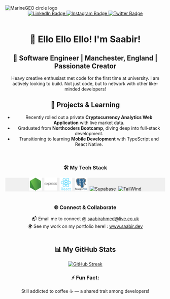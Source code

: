 <picture>
<img src="https://waltibmozphnocxzjzxf.supabase.co/storage/v1/object/public/personal/SAABIR.DEV.png" alt="MarineGEO circle logo" />
</picture>

<div align="center">
<div id="badges">
  <a href="https://www.linkedin.com/in/saabirahmed">
    <img src="https://img.shields.io/badge/LinkedIn-blue?style=for-the-badge&logo=linkedin&logoColor=white" alt="LinkedIn Badge"/>
  </a>
  <a href="https://www.instagram.com/saabir.io">
    <img src="https://img.shields.io/badge/Instagram-E4405F?style=for-the-badge&logo=instagram&logoColor=white" alt="Instagram Badge"/>
  </a>
  <a href="https://twitter.com/saabir_dev">
    <img src="https://img.shields.io/badge/Twitter-blue?style=for-the-badge&logo=twitter&logoColor=white" alt="Twitter Badge"/>
  </a>
</div>
<img src="https://komarev.com/ghpvc/?username=prodigeez&style=flat-square&color=blue" alt=""/>

<br>

# 👋 Ello Ello Ello! I'm Saabir!
## 🌟 Software Engineer | Manchester, England | Passionate Creator

Heavy creative enthusiast met code for the first time at university. I am actively looking to build. Not just code, but to network with other like-minded developers!


## 🔭 Projects & Learning

- Recently rolled out a private **Cryptocurrency Analytics Web Application** with live market data.
- Graduated from **Northcoders Bootcamp**, diving deep into full-stack development.
- Transitioning to learning **Mobile Development** with TypeScript and React Native.

<br>

<table>

### 🛠️ My Tech Stack

<div style="background-color: #f0f0f0">
  <img src="https://github.com/devicons/devicon/blob/master/icons/nodejs/nodejs-original.svg" title="Node.js" alt="Node.js" width="40" height="40"/>&nbsp;
  <img src="https://github.com/devicons/devicon/blob/master/icons/express/express-original-wordmark.svg" title="Express" alt="Express" width="40" height="40"/>&nbsp;
  <img src="https://github.com/devicons/devicon/blob/master/icons/react/react-original-wordmark.svg" title="React" alt="React" width="40" height="40"/>&nbsp;
  <img src="https://github.com/devicons/devicon/blob/master/icons/postgresql/postgresql-original-wordmark.svg" title="PostgreSQL" alt="PostgreSQL" width="40" height="40"/>&nbsp;
  <img src="https://cdn.jsdelivr.net/gh/devicons/devicon@latest/icons/supabase/supabase-original.svg" title="Supabase" alt="Supabase" width="40" height="40"/>&nbsp;
  <img src="https://cdn.jsdelivr.net/gh/devicons/devicon/icons/tailwindcss/tailwindcss-original.svg" title="TailWind" alt="TailWind" width="40" height="40"/>
</div>

<br>

### 🌐 Connect & Collaborate

<div style="align: center;">
 📬 Email me to connect @ <a href="mailto:saabirahmed@live.co.uk">saabirahmed@live.co.uk</a><br>
 🌍 See my work on my portfolio here! : <a href="https://www.saabir.dev">www.saabir.dev</a>
</div>


</table>



## 📊 My GitHub Stats

[![GitHub Streak](https://github-readme-streak-stats.herokuapp.com?user=prodigeez&theme=gotham&border_radius=6&date_format=M%20j%5B%2C%20Y%5D&card_width=900&starting_year=2023&exclude_days=Sun%2CSat)](https://git.io/streak-stats)

### ⚡ Fun Fact:

Still addicted to coffee ☕ — a shared trait among developers!

</div>
